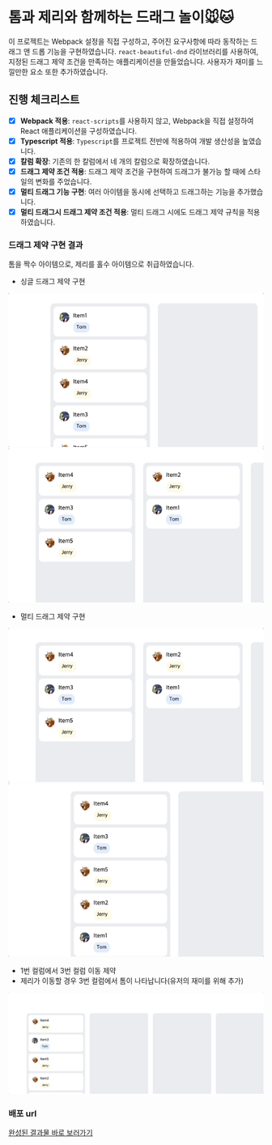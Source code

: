 # 톰과 제리와 함께하는 드래그 놀이🐭🐱

이 프로젝트는 Webpack 설정을 직접 구성하고, 주어진 요구사항에 따라 동작하는 드래그 앤 드롭 기능을 구현하였습니다. `react-beautiful-dnd` 라이브러리를 사용하여, 지정된 드래그 제약 조건을 만족하는 애플리케이션을 만들었습니다. 사용자가 재미를 느낄만한 요소 또한 추가하였습니다.

## 진행 체크리스트

- [x] **Webpack 적용**: `react-scripts`를 사용하지 않고, Webpack을 직접 설정하여 React 애플리케이션을 구성하였습니다.
- [x] **Typescript 적용**: `Typescript`를 프로젝트 전반에 적용하여 개발 생산성을 높였습니다.
- [x] **칼럼 확장**: 기존의 한 칼럼에서 네 개의 칼럼으로 확장하였습니다.
- [x] **드래그 제약 조건 적용**: 드래그 제약 조건을 구현하여 드래그가 불가능 할 때에 스타일의 변화를 주었습니다.
- [x] **멀티 드래그 기능 구현**: 여러 아이템을 동시에 선택하고 드래그하는 기능을 추가했습니다.
- [x] **멀티 드래그시 드래그 제약 조건 적용**: 멀티 드래그 시에도 드래그 제약 규칙을 적용하였습니다.

### 드래그 제약 구현 결과

톰을 짝수 아이템으로, 제리를 홀수 아이템으로 취급하였습니다.

- 싱글 드래그 제약 구현
<img src="./screens/drag_limit01.gif"/>
<img src="./screens/drag_limit02.gif"/>

- 멀티 드래그 제약 구현
<img src="./screens/multiDrag_limit01.gif"/>
<img src="./screens/multiDrag_limit02.gif"/>


- 1번 컬럼에서 3번 컬럼 이동 제약
- 제리가 이동할 경우 3번 컬럼에서 톰이 나타납니다(유저의 재미를 위해 추가)
<img src="./screens/drag_limit03.gif"/>


### 배포 url

[완성된 결과물 바로 보러가기](https://front-assignment-kimtaejin3s-projects.vercel.app/)
